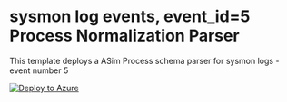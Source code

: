 # sysmon log events, event_id=5 Process Normalization Parser

This template deploys a ASim Process schema parser for sysmon logs - event number 5 

[![Deploy to Azure](https://aka.ms/deploytoazurebutton)](https://portal.azure.com/#create/Microsoft.Template/uri/https%3A%2F%2Fraw.githubusercontent.com%2FAzure%2FAzure-Sentinel%2Forigin%2Fdev%2Fprocess_events%2FParsers%2FASimProcess%2FARM%2FMicrosoft%2FSysmon_event_5%2FSysmon_event_5.json)

